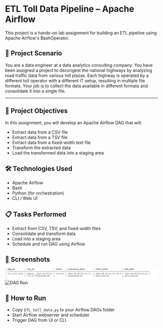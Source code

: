 # ETL Toll Data Pipeline – Apache Airflow

This project is a hands-on lab assignment for building an ETL pipeline using Apache Airflow's BashOperator.


## 📘 Project Scenario

You are a data engineer at a data analytics consulting company. You have been assigned a project to decongest the national highways by analyzing road traffic data from various toll plazas. Each highway is operated by a different toll operator with a different IT setup, resulting in multiple file formats. Your job is to collect the data available in different formats and consolidate it into a single file.

---

## 🎯 Project Objectives

In this assignment, you will develop an Apache Airflow DAG that will:

- Extract data from a CSV file
- Extract data from a TSV file
- Extract data from a fixed-width text file
- Transform the extracted data
- Load the transformed data into a staging area


## 🛠 Technologies Used
- Apache Airflow
- Bash
- Python (for orchestration)
- CLI / Web UI

## 📋 Tasks Performed
- Extract from CSV, TSV, and fixed-width files
- Consolidate and transform data
- Load into a staging area
- Schedule and run DAG using Airflow

## 📸 Screenshots
![DAG Graph](images/dag_runs.jpg)
![DAG Run](images/dag_run.png)


## 🚀 How to Run
- Copy `ETL_toll_data.py` to your Airflow DAGs folder
- Start Airflow webserver and scheduler
- Trigger DAG from UI or CLI


